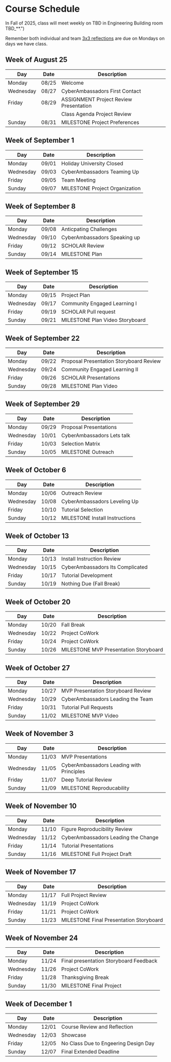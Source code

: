 # Course Schedule  

In Fall of 2025, class will meet weekly on TBD in Engineering Building room TBD_**.")

Remember both individual and team [3x3 reflections](Weekly-3x3) are due on Mondays on days we have class.


## Week of August 25

| Day | Date | Description |
|------|---------|------------|
| Monday | 08/25 | Welcome |
| Wednesday | 08/27 | CyberAmbassadors First Contact |
| Friday | 08/29 | ASSIGNMENT Project Review Presentation |
|  |  | Class Agenda Project Review |
| Sunday | 08/31 | MILESTONE Project Preferences |

## Week of September 1

| Day | Date | Description |
|------|---------|------------|
| Monday | 09/01 | Holiday University Closed |
| Wednesday | 09/03 | CyberAmbassadors Teaming Up |
| Friday | 09/05 | Team Meeting |
| Sunday | 09/07 | MILESTONE Project Organization |

## Week of September 8

| Day | Date | Description |
|------|---------|------------|
| Monday | 09/08 | Anticpating Challenges |
| Wednesday | 09/10 | CyberAmbassadors Speaking up |
| Friday | 09/12 | SCHOLAR Review |
| Sunday | 09/14 | MILESTONE Plan |

## Week of September 15

| Day | Date | Description |
|------|---------|------------|
| Monday | 09/15 | Project Plan |
| Wednesday | 09/17 | Community Engaged Learning I |
| Friday | 09/19 | SCHOLAR Pull request |
| Sunday | 09/21 | MILESTONE Plan Video Storyboard |

## Week of September 22

| Day | Date | Description |
|------|---------|------------|
| Monday | 09/22 | Proposal Presentation Storyboard Review |
| Wednesday | 09/24 | Community Engaged Learning II |
| Friday | 09/26 | SCHOLAR Presentations |
| Sunday | 09/28 | MILESTONE Plan Video |

## Week of September 29

| Day | Date | Description |
|------|---------|------------|
| Monday | 09/29 | Proposal Presentations |
| Wednesday | 10/01 | CyberAmbassadors Lets talk |
| Friday | 10/03 | Selection Matrix |
| Sunday | 10/05 | MILESTONE Outreach |

## Week of October 6

| Day | Date | Description |
|------|---------|------------|
| Monday | 10/06 | Outreach Review |
| Wednesday | 10/08 | CyberAmbassadors Leveling Up |
| Friday | 10/10 | Tutorial Selection |
| Sunday | 10/12 | MILESTONE Install Instructions |

## Week of October 13

| Day | Date | Description |
|------|---------|------------|
| Monday | 10/13 | Install Instruction Review |
| Wednesday | 10/15 | CyberAmbassadors Its Complicated |
| Friday | 10/17 | Tutorial Development |
| Sunday | 10/19 | Nothing Due (Fall Break) |

## Week of October 20

| Day | Date | Description |
|------|---------|------------|
| Monday | 10/20 | Fall Break |
| Wednesday | 10/22 | Project CoWork |
| Friday | 10/24 | Project CoWork |
| Sunday | 10/26 | MILESTONE MVP Presentation Storyboard |

## Week of October 27

| Day | Date | Description |
|------|---------|------------|
| Monday | 10/27 | MVP Presentation Storyboard Review |
| Wednesday | 10/29 | CyberAmbassadors Leading the Team |
| Friday | 10/31 | Tutorial Pull Requests |
| Sunday | 11/02 | MILESTONE MVP Video |

## Week of November 3

| Day | Date | Description |
|------|---------|------------|
| Monday | 11/03 | MVP Presentations |
| Wednesday | 11/05 | CyberAmbassadors Leading with Principles |
| Friday | 11/07 | Deep Tutorial Review |
| Sunday | 11/09 | MILESTONE Reproducability |

## Week of November 10

| Day | Date | Description |
|------|---------|------------|
| Monday | 11/10 | Figure Reproducibility Review |
| Wednesday | 11/12 | CyberAmbassadors Leading the Change |
| Friday | 11/14 | Tutorial Presentations |
| Sunday | 11/16 | MILESTONE Full Project Draft |

## Week of November 17

| Day | Date | Description |
|------|---------|------------|
| Monday | 11/17 | Full Project Review |
| Wednesday | 11/19 | Project CoWork |
| Friday | 11/21 | Project CoWork |
| Sunday | 11/23 | MILESTONE Final Presentation Storyboard |

## Week of November 24

| Day | Date | Description |
|------|---------|------------|
| Monday | 11/24 | Final presentation Storyboard Feedback |
| Wednesday | 11/26 | Project CoWork |
| Friday | 11/28 | Thanksgiving Break |
| Sunday | 11/30 | MILESTONE Final Project |

## Week of December 1

| Day | Date | Description |
|------|---------|------------|
| Monday | 12/01 | Course Review and Reflection |
| Wednesday | 12/03 | Showcase |
| Friday | 12/05 | No Class Due to Engeering Design Day |
| Sunday | 12/07 | Final Extended Deadline |

